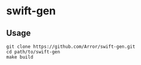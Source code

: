 # swift-gen

## Usage
    git clone https://github.com/Arror/swift-gen.git
    cd path/to/swift-gen
    make build